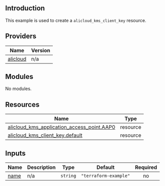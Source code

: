 ## Introduction

This example is used to create a `alicloud_kms_client_key` resource.

<!-- BEGIN_TF_DOCS -->
## Providers

| Name | Version |
|------|---------|
| <a name="provider_alicloud"></a> [alicloud](#provider\_alicloud) | n/a |

## Modules

No modules.

## Resources

| Name | Type |
|------|------|
| [alicloud_kms_application_access_point.AAP0](https://registry.terraform.io/providers/aliyun/alicloud/latest/docs/resources/kms_application_access_point) | resource |
| [alicloud_kms_client_key.default](https://registry.terraform.io/providers/aliyun/alicloud/latest/docs/resources/kms_client_key) | resource |

## Inputs

| Name | Description | Type | Default | Required |
|------|-------------|------|---------|:--------:|
| <a name="input_name"></a> [name](#input\_name) | n/a | `string` | `"terraform-example"` | no |
<!-- END_TF_DOCS -->    